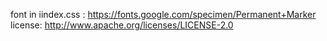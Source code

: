 font in iindex.css :
https://fonts.google.com/specimen/Permanent+Marker
license:
http://www.apache.org/licenses/LICENSE-2.0
